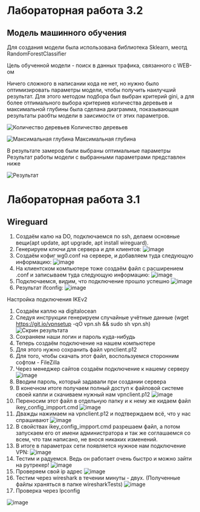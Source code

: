# Лабораторная работа 3.2
## Модель машинного обучения
Для создания модели была использована библиотека Sklearn, меотд RandomForestClassifier

Цель обученной модели - поиск в данных трафика, связанного с WEB-ом

Ничего сложного в написании кода не нет, но нужно было оптимизировать параметры модели, чтобы получить наилучший результат.
Для этого методом подбора был выбран критерий gini, а для более отпимального выбора критериев количества деревьев и максимальной глубины была сделана диаграмма, показывающая результаты раобты модели в заисимости от этих параметров.

![Количество деревьев](https://user-images.githubusercontent.com/87607801/163709705-71f83b5d-a408-413c-ba6f-a475d3537747.png)
Количество деревьев

![Максимальная глубина](https://user-images.githubusercontent.com/87607801/163709763-e8307ecd-9c6b-4625-afcc-9ec576325a44.png)
Максимальная глубина

В результате замеров были выбраны оптимальные параметры
Результат работы модели с выбранными параметрами представлен ниже

![Результат](https://user-images.githubusercontent.com/87607801/163709820-35ddfb4b-ff0e-47a3-a78e-36a0d7ce1960.png)


# Лабораторная работа 3.1
## Wireguard
1. Создаём калю на DO, подключаемся по ssh, делаем основные вещи(apt update, apt upgrade, apt install wireguard).
2. Генерируем ключи для сервера и для клиентов: 
![image](https://user-images.githubusercontent.com/46522218/160557152-1e12694f-32ca-4f7d-95ba-68ef3a5f693e.png)
3. Создаём кофиг wg0.conf на сервере, и добавляем туда следующую информацию:
![image](https://user-images.githubusercontent.com/46522218/160555937-2cc8bf81-02dc-4d2c-aa0e-02c7b06630c4.png)
4. На клиентском компьютере тоже создаём файл с расширением .conf и записываем туда следующую информацию:
![image](https://user-images.githubusercontent.com/46522218/160556242-05c89153-ed2c-436f-8297-b93ad213ea87.png)
5. Подключаемся, видим, что подключение прошло успешно
![image](https://user-images.githubusercontent.com/46522218/160556578-7385d009-38a6-4e1f-8fbc-7095a33a3a44.png)
6. Результат ifconfig:
![image](https://user-images.githubusercontent.com/46522218/160556789-9d4a55f6-789f-494b-b00e-594b9fc3509e.png)


Настройка подключения IKEv2

1. Создаём каплю на digitalocean
2. Следуя инструкции генерируем случайные учётные данные (wget https://git.io/vpnsetup -qO vpn.sh && sudo sh vpn.sh)
![Скрин результата](https://user-images.githubusercontent.com/87607801/160533172-cff073b4-5c59-4567-b5dd-260e471e8afd.png)
3. Сохраняем наши логин и пароль куда-нибудь
4. Теперь создаём подключение на нашем компьютере
5. Для этого нужно сохранить файл vpnclient.p12
6. Для того, чтобы скачать этот файл, воспользуемся сторонним софтом - FileZilla
7. Через менеджер сайтов создаём подключение к нашему серверу
![image](https://user-images.githubusercontent.com/87607801/160531824-b5bf2961-6b7a-4807-ba99-5ba173847ff2.png)
8. Вводим пароль, который задавали при создании сервера
9. В конечном итоге получаем полный доступ к файловой системе своей капли и скачиваем нужный нам vpnclient.p12
![image](https://user-images.githubusercontent.com/87607801/160532008-c9097c2b-4f45-4fb6-8e8a-fd62cf798e75.png)
10. Переносим этот файл в отдельную папку и к нему же кидаем файл ikey_config_impport.cmd
![image](https://user-images.githubusercontent.com/87607801/160532132-433f6d95-4441-4dd9-a7a8-fe6ea5d8cb16.png)
11. Дважды нажимаем на vpnclient.p12 и подтверждаем всё, что у нас спрашивают
![image](https://user-images.githubusercontent.com/87607801/160532294-6ea09bd2-a32f-4e32-8d2e-abb51b32a0c4.png)
12. В свойствах ikey_config_impport.cmd разрешаем файл, а потом запускаем его от имени администратора и так же соглашаемся со всем, что там написано, не внося никаких изменений.
13. В итоге в параметрах сети появляется нужное нам подключение VPN:
![image](https://user-images.githubusercontent.com/87607801/160567225-b28aa3a1-e625-45c4-84a2-4603c78f5003.png)
14. Тестим и радуемся. Ведь он работает очень быстро и можно зайти на рутрекер!
![image](https://user-images.githubusercontent.com/87607801/160532653-fde10a5c-9ace-4d7e-bbd9-ad75d750978a.png)
15. Проверяем свой ip адрес
![image](https://user-images.githubusercontent.com/87607801/160566981-d80869e9-3b10-407f-8abd-54a9287630ad.png)
16. Тестим через wireshark в течении минуты - двух. (Полученные файлы храняться в папке wiresharkTests)
![image](https://user-images.githubusercontent.com/87607801/160538521-68358d4e-b426-4e05-9e5c-727c0776ae7b.png)
17. Проверка через Ipconfig

![image](https://user-images.githubusercontent.com/87607801/160552871-cfcdd25c-bafc-4601-a668-e7cd5e9fe5d0.png)
